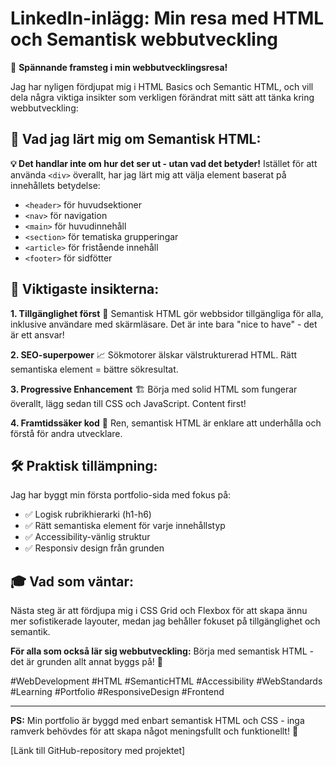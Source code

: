 # LinkedIn-inlägg: Min resa med HTML och Semantisk webbutveckling

🚀 **Spännande framsteg i min webbutvecklingsresa!**

Jag har nyligen fördjupat mig i HTML Basics och Semantic HTML, och vill dela några viktiga insikter som verkligen förändrat mitt sätt att tänka kring webbutveckling:

## 🎯 **Vad jag lärt mig om Semantisk HTML:**

**💡 Det handlar inte om hur det ser ut - utan vad det betyder!**
Istället för att använda `<div>` överallt, har jag lärt mig att välja element baserat på innehållets betydelse:
- `<header>` för huvudsektioner
- `<nav>` för navigation
- `<main>` för huvudinnehåll
- `<section>` för tematiska grupperingar
- `<article>` för fristående innehåll
- `<footer>` för sidfötter

## 🔑 **Viktigaste insikterna:**

**1. Tillgänglighet först** 🌟
Semantisk HTML gör webbsidor tillgängliga för alla, inklusive användare med skärmläsare. Det är inte bara "nice to have" - det är ett ansvar!

**2. SEO-superpower** 📈
Sökmotorer älskar välstrukturerad HTML. Rätt semantiska element = bättre sökresultat.

**3. Progressive Enhancement** 🏗️
Börja med solid HTML som fungerar överallt, lägg sedan till CSS och JavaScript. Content first!

**4. Framtidssäker kod** 🔮
Ren, semantisk HTML är enklare att underhålla och förstå för andra utvecklare.

## 🛠️ **Praktisk tillämpning:**

Jag har byggt min första portfolio-sida med fokus på:
- ✅ Logisk rubrikhierarki (h1-h6)
- ✅ Rätt semantiska element för varje innehållstyp
- ✅ Accessibility-vänlig struktur
- ✅ Responsiv design från grunden

## 🎓 **Vad som väntar:**

Nästa steg är att fördjupa mig i CSS Grid och Flexbox för att skapa ännu mer sofistikerade layouter, medan jag behåller fokuset på tillgänglighet och semantik.

**För alla som också lär sig webbutveckling:** Börja med semantisk HTML - det är grunden allt annat byggs på! 💪

#WebDevelopment #HTML #SemanticHTML #Accessibility #WebStandards #Learning #Portfolio #ResponsiveDesign #Frontend

---

**PS:** Min portfolio är byggd med enbart semantisk HTML och CSS - inga ramverk behövdes för att skapa något meningsfullt och funktionellt! 🎨

[Länk till GitHub-repository med projektet]